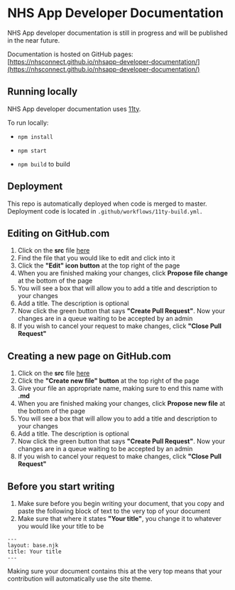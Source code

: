 # NHS App Developer Documentation

NHS App developer documentation is still in progress and will be published in the near future.


Documentation is hosted on GitHub pages: [https://nhsconnect.github.io/nhsapp-developer-documentation/](https://nhsconnect.github.io/nhsapp-developer-documentation/)

## Running locally

NHS App developer documentation uses [11ty](https://www.11ty.dev/).

To run locally:

* ```npm install```

* ```npm start```

* ```npm build``` to build

## Deployment

This repo is automatically deployed when code is merged to master. Deployment code is located in `.github/workflows/11ty-build.yml.`


## Editing on GitHub.com

1. Click on the **src** file [here](https://github.com/nhsconnect/nhsapp-developer-documentation/tree/master/src)
2. Find the file that you would like to edit and click into it
3. Click the **"Edit" icon button** at the top right of the page
4. When you are finished making your changes, click **Propose file change** at the bottom of the page
5. You will see a box that will allow you to add a title and description to your changes
6. Add a title. The description is optional
7. Now click the green button that says **"Create Pull Request"**. Now your changes are in a queue waiting to be accepted by an admin
8. If you wish to cancel your request to make changes, click **"Close Pull Request"**

## Creating a new page on GitHub.com

1. Click on the **src** file [here](https://github.com/nhsconnect/nhsapp-developer-documentation/tree/master/src)
2. Click the **"Create new file" button** at the top right of the page
3. Give your file an appropriate name, making sure to end this name with **.md**
4. When you are finished making your changes, click **Propose new file** at the bottom of the page
5. You will see a box that will allow you to add a title and description to your changes
6. Add a title. The description is optional
7. Now click the green button that says **"Create Pull Request"**. Now your changes are in a queue waiting to be accepted by an admin
8. If you wish to cancel your request to make changes, click **"Close Pull Request"**

## Before you start writing

1. Make sure before you begin writing your document, that you copy and paste the following block of text to the very top of your document
2. Make sure that where it states **"Your title"**, you change it to whatever you would like your title to be

```
---
layout: base.njk
title: Your title
---

```

Making sure your document contains this at the very top means that your contribution will automatically use the site theme.
